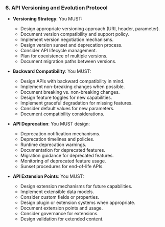 ### 6. API Versioning and Evolution Protocol
- **Versioning Strategy**: You MUST:
  - Design appropriate versioning approach (URI, header, parameter).
  - Document version compatibility and support policy.
  - Implement version negotiation mechanisms.
  - Design version sunset and deprecation process.
  - Consider API lifecycle management.
  - Plan for coexistence of multiple versions.
  - Document migration paths between versions.

- **Backward Compatibility**: You MUST:
  - Design APIs with backward compatibility in mind.
  - Implement non-breaking changes when possible.
  - Document breaking vs. non-breaking changes.
  - Design feature toggles for new capabilities.
  - Implement graceful degradation for missing features.
  - Consider default values for new parameters.
  - Document compatibility considerations.

- **API Deprecation**: You MUST design:
  - Deprecation notification mechanisms.
  - Deprecation timelines and policies.
  - Runtime deprecation warnings.
  - Documentation for deprecated features.
  - Migration guidance for deprecated features.
  - Monitoring of deprecated feature usage.
  - Sunset procedures for end-of-life APIs.

- **API Extension Points**: You MUST:
  - Design extension mechanisms for future capabilities.
  - Implement extensible data models.
  - Consider custom fields or properties.
  - Design plugin or extension systems when appropriate.
  - Document extension points and usage.
  - Consider governance for extensions.
  - Design validation for extended content.